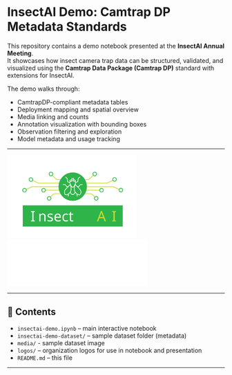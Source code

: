 # InsectAI Demo: Camtrap DP Metadata Standards

This repository contains a demo notebook presented at the **InsectAI Annual Meeting**.  
It showcases how insect camera trap data can be structured, validated, and visualized using the **Camtrap Data Package (Camtrap DP)** standard with extensions for InsectAI.

The demo walks through:

- CamtrapDP-compliant metadata tables
- Deployment mapping and spatial overview
- Media linking and counts
- Annotation visualization with bounding boxes
- Observation filtering and exploration
- Model metadata and usage tracking

---

<img src="logos/insectAI.svg" alt="InsectAI Logo" width="300"/>
<img src="logos/tdwg-logo-short.svg" alt="CamtrapDP Logo" width="325"/>

---

## 🧪 Contents

- `insectai-demo.ipynb` – main interactive notebook
- `insectai-demo-dataset/` – sample dataset folder (metadata)
- `media/` - sample dataset image
- `logos/` – organization logos for use in notebook and presentation
- `README.md` – this file

---